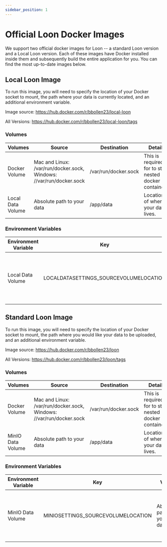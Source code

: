 ```yaml
---
sidebar_position: 1
---
```


# Official Loon Docker Images

We support two official docker images for Loon -- a standard Loon version and a Local Loon version. Each of these images have Docker installed inside them and subsequently build the entire application for you. You can find the most up-to-date images below.

## Local Loon Image

To run this image, you will need to specify the location of your Docker socket to mount, the path where your data is currently located, and an additional environment variable.

Image source: https://hub.docker.com/r/bbollen23/local-loon

All Versions: https://hub.docker.com/r/bbollen23/local-loon/tags

### Volumes

| Volumes           | Source                                                              | Destination          | Details                                                 |
| ----------------- | ------------------------------------------------------------------- | -------------------- | ------------------------------------------------------- |
| Docker Volume     | Mac and Linux: /var/run/docker.sock, Windows: //var/run/docker.sock | /var/run/docker.sock | This is required for to start nested docker containers. |
| Local Data Volume | Absolute path to your data                                          | /app/data            | Location of where your data lives.                      |

### Environment Variables

| Environment Variable | Key                                    | Value                      | Details                                                 |
| -------------------- | -------------------------------------- | -------------------------- | ------------------------------------------------------- |
| Local Data Volume    | LOCALDATASETTINGS_SOURCEVOLUMELOCATION | Absolute path to your data | This will be identical to your Data Volume source path. |

## Standard Loon Image

To run this image, you will need to specify the location of your Docker socket to mount, the path where you would like your data to be uploaded, and an additional environment variable.

Image source: https://hub.docker.com/r/bbollen23/loon

All Versions: https://hub.docker.com/r/bbollen23/loon/tags

### Volumes

| Volumes           | Source                                                              | Destination          | Details                                                 |
| ----------------- | ------------------------------------------------------------------- | -------------------- | ------------------------------------------------------- |
| Docker Volume     | Mac and Linux: /var/run/docker.sock, Windows: //var/run/docker.sock | /var/run/docker.sock | This is required for to start nested docker containers. |
| MinIO Data Volume | Absolute path to your data                                          | /app/data            | Location of where your data lives.                      |

### Environment Variables

| Environment Variable | Key                                | Value                      | Details                                                 |
| -------------------- | ---------------------------------- | -------------------------- | ------------------------------------------------------- |
| MinIO Data Volume    | MINIOSETTINGS_SOURCEVOLUMELOCATION | Absolute path to your data | This will be identical to your Data Volume source path. |
